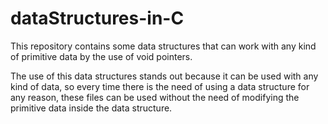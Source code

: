 # dataStructures-in-C
This repository contains some data structures that can work with any kind of primitive data by the use of void pointers.

The use of this data structures stands out because it can be used with any kind of data, so every time there is the need of using a data structure for any reason, these files can be used without the need of modifying the primitive data inside the data structure.
